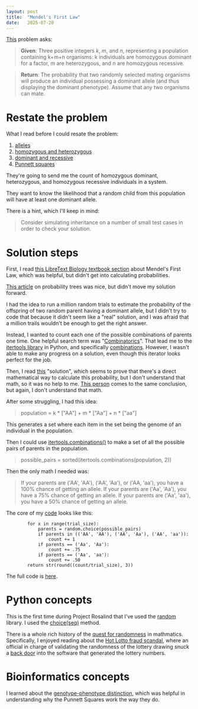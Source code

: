 ```yaml
---
layout: post
title:  "Mendel's First Law"
date:   2025-07-28
---
```


[This](https://rosalind.info/problems/iprb/) problem asks:

> **Given**: Three positive integers _k_, _m_, and _n_, representing a population containing k+m+n organisms: k individuals are homozygous dominant for a factor, m are heterozygous, and n are homozygous recessive.

> **Return**: The probability that two randomly selected mating organisms will produce an individual possessing a dominant allele (and thus displaying the dominant phenotype). Assume that any two organisms can mate.

<!--break--->

#  Restate the problem
What I read before I could resate the problem:
1. [alleles](https://rosalind.info/glossary/allele/)
2. [homozygous and heterozygous](https://my.clevelandclinic.org/health/articles/homozygous)
3. [dominant and recessive](https://learn.genetics.utah.edu/content/basics/patterns/)
4. [Punnett squares](https://en.wikipedia.org/wiki/Punnett_square)

They're going to send me the count of homozygous dominant, heterozygous, and homozygous recessive individuals in a system.

They want to know the likelihood that a random child from this population will have at least one dominant allele.

There is a hint, which I'll keep in mind:
> Consider simulating inheritance on a number of small test cases in order to check your solution.

# Solution steps
First, I read [this LibreText Biology textbook section](https://bio.libretexts.org/Bookshelves/Genetics/Online_Open_Genetics_(Nickle_and_Barrette-Ng)/03%3A_Genetic_Analysis_of_Single_Genes/3.01%3A__Mendels_First_Law) about Mendel's First Law, which was helpful, but didn't get into calculating probabilities.

[This article](https://mathsathome.com/probability-tree-diagrams/) on probability trees was nice, but didn't move my solution forward.

I had the idea to run a million random trials to estimate the probability of the offspring of two random parent having a dominant allele,
but I didn't try to code that because it didn't seem like a "real" solution, and I was afraid that a million trails wouldn't be  enough to get the right answer.

Instead, I wanted to count each one of the possible combinations of parents one time. One helpful search term was "[Combinatorics](https://en.wikipedia.org/wiki/Combinatorics)".
That lead me to the [itertools library](https://docs.python.org/3/library/itertools.html) in Python, and specifically [combinations](https://docs.python.org/3/library/itertools.html#itertools.combinations).
However, I wasn't able to make any progress on a solution, even though this iterator looks perfect for the job.

Then, I read [this](https://susannahgo.wordpress.com/wp-content/uploads/2015/11/rosalind-iprb.pdf) "solution", which seems to prove that there's a direct mathematical
way to calculate this probability, but I don't understand that math, so it was no help to me. [This person](https://saradoesbioinformatics.blogspot.com/2016/06/mendels-first-law.html) comes to the same conclusion, but again, I don't understand that math.

After some struggling, I had this idea:
>   population = k * ["AA"] + m * ["Aa"] + n * ["aa"]

This generates a set where each item in the set being the genome of an individual in the population.

Then I could use [itertools.combinations()](https://docs.python.org/3/library/itertools.html#itertools.combinations)
to make a set of all the possible pairs of parents in the population.

> possible_pairs = sorted(itertools.combinations(population, 2))

Then the only math I needed was:

> If your parents are ('AA', 'AA'), ('AA', 'Aa'), or ('AA, 'aa'), you have a 100% chance of getting an allele.
> If your parents are ('Aa', 'Aa'), you have a 75% chance of getting an allele.
> If your parents are ('Aa', 'aa'), you have a 50% chance of getting an allele.

The core of my [code](https://github.com/rmbryan71/rosalind/blob/main/solution-code/iprb.py) looks like this:
```aiignore
        for x in range(trial_size):
            parents = random.choice(possible_pairs)
            if parents in (('AA', 'AA'), ('AA', 'Aa'), ('AA', 'aa')):
                count += 1
            if parents == ('Aa', 'Aa'):
                count += .75
            if parents == ('Aa', 'aa'):
                count += .50
        return str(round((count/trial_size), 3))
```

The full code is [here](https://github.com/rmbryan71/rosalind/blob/main/solution-code/iprb.py).

# Python concepts
This is the first time during Project Rosalind that I've used the [random](https://docs.python.org/3/library/random.html) library. I used the [choice(seq)](https://docs.python.org/3/library/random.html#random.choice) method.

There is a whole rich history of the [quest for randomness](https://en.wikipedia.org/wiki/Random_number_generation) in mathmatics. Specifically, I enjoyed reading about the [Hot Lotto fraud scandal](https://en.wikipedia.org/wiki/Hot_Lotto_fraud_scandal), where an official in charge of validating the randomness of the lottery drawing snuck a [back door](https://en.wikipedia.org/wiki/Backdoor_(computing)) into the software that generated the lottery numbers.

# Bioinformatics concepts
I learned about the [genotype-phenotype distinction](https://en.wikipedia.org/wiki/Genotype%E2%80%93phenotype_distinction), which was helpful in understanding why the Punnett Squares work the way they do.